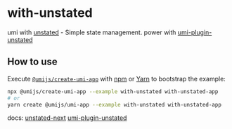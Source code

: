 # with-unstated

umi with [unstated](https://github.com/jamiebuilds/unstated-next) - Simple state management.
power with [umi-plugin-unstated](https://www.npmjs.com/package/umi-plugin-unstated)

## How to use

Execute [`@umijs/create-umi-app`](https://github.com/umijs/umi/tree/master/packages/create-umi-app) with [npm](https://docs.npmjs.com/cli/init) or [Yarn](https://yarnpkg.com/lang/en/docs/cli/create/) to bootstrap the example:

```bash
npx @umijs/create-umi-app --example with-unstated with-unstated-app
# or
yarn create @umijs/umi-app --example with-unstated with-unstated-app
```

docs: [unstated-next](https://github.com/jamiebuilds/unstated-next) [umi-plugin-unstated](https://github.com/skimklin/umi-plugin-unstated)
